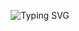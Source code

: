 
<p align="center">
<img src="https://readme-typing-svg.demolab.com?font=Monospace&pause=1000&color=F7F7F7&center=true&vCenter=true&repeat=false&width=435&lines=Welcome+to+my+profile!;I+am+David;A+computer+science+student+from+germany!" alt="Typing SVG" />
</p>

